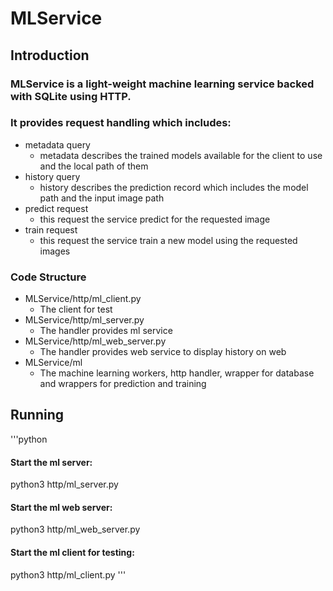 # MLService
## Introduction
### MLService is a light-weight machine learning service backed with SQLite using HTTP.
### It provides request handling which includes:
- metadata query
  - metadata describes the trained models available for the client to use and the local path of them
- history query
  - history describes the prediction record which includes the model path and the input image path
- predict request
  - this request the service predict for the requested image
- train request
  - this request the service train a new model using the requested images
### Code Structure
- MLService/http/ml_client.py
  - The client for test
- MLService/http/ml_server.py
  - The handler provides ml service
- MLService/http/ml_web_server.py
  - The handler provides web service to display history on web
- MLService/ml
  - The machine learning workers, http handler, wrapper for database and wrappers for prediction and training

## Running
'''python
#### Start the ml server:
python3 http/ml_server.py
#### Start the ml web server:
python3 http/ml_web_server.py
#### Start the ml client for testing:
python3 http/ml_client.py
'''
